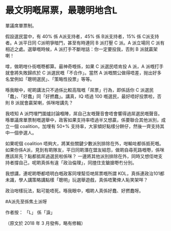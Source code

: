 # 最文明嘅屌票，最聰明地含L

單議席單票制。

假設選民當中，有 40% 係 A派支持者，45% 係 B派支持者，15% 係 C派支持者。A 派平日同 C派明爭暗鬥，甚至有時連同 B 派打壓 C 派。A 派立場同 C 派有相近之處。選舉嘅時候，A 派打手不斷咁話：你一定要投我，否則 B 派就贏架喇！

嗱，做啲咁仆街嘅嘢都算。最神奇嘅係，如果 C 派選民唔肯投 A 派，A 派嘅打手就會將失敗歸疚於 C 派選民嘅「不合作」。當然 A 派嘅關公做得唔差，抛出好多名堂例如「聰明選民」、「策略性投票」等等。

喺我眼中，呢啲講法只不過係比較高階嘅「屌票」行為，即係話你 C 派選民「蠢」、「好蠢」同「好撚蠢」。講真，IQ 唔過 100 嘅選民，最好唔好投票啦，否則 B 派就會贏架喇，係咪咁講先？

我唔知 A 派閂埋門圍爐討論嗰陣，屌自己友嘅聲音會唔會響得過屌選民嘅聲音。喺單議席單票制嘅選舉中，政客如果支持率唔過半又想贏，係要聯合其他派別，成立一個 coalition，加埋有 50+% 支持率，大家傾好點樣分餅仔，然後一齊支持其中一個參選人。

如果呢個 coalition 唔夠大，將某些關鍵少數派別排除在外，咁輸咗都係抵死嘅。如果你係A派，見到有啲隊友，平日同啲潛在盟友結怨，做啲自尋死路嘅嘢，係咪應該屌先？點都抵屌過選民啦係咪？ 一邊將其他派別排除在外，同時又想佢哋支持者撐自己，呢啲真係有違「政治倫理」，同揸住支鎗搶嘢冇分別。

我想講，連呢啲嘢都唔明白嘅政客同埋幫佢哋屌票嘅所謂 KOL，真係連政治101都未識，學人講策略講點樣「聰明」玩選舉遊戲，真係唔驚俾人恥笑架咩？

政治咁樣玩法，點可能唔死。喺我眼中，嗰啲人真係好蠢、好撚蠢呀。

#A派先至係焦土派呀

作者按： 「L」 係「淚」

（原文於 2018 年 3 月發佈，略有修輯）

